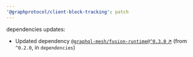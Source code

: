 ```yaml
---
'@graphprotocol/client-block-tracking': patch
---
```

dependencies updates:
  - Updated dependency [`@graphql-mesh/fusion-runtime@^0.3.0` ↗︎](https://www.npmjs.com/package/@graphql-mesh/fusion-runtime/v/0.3.0) (from `^0.2.0`, in `dependencies`)
